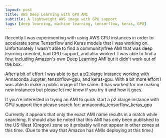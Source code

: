 ```yaml
---
layout: post
title: AWS Deep Learning with GPU AMI
subtitle: A lightweight AWS image with GPU support
tags: [deep learning, machine learning, tensorflow, keras, GPU]
---
```

Recently I was experimenting with using AWS GPU instances in order to accelerate some Tensorflow and Keras models that I was working on.  Unfortunately I wasn't able to find a community/free AMI that was deep learning oriented, had GPU support, and also worked. I was able to find a few, including Amazon's own Deep Learning AMI but it didn't work out of the box.

After a bit of effort I was able to get a p2.xlarge instance working with Annaconda Jupyter, tensorflow-gpu, and keras-gpu.  With a bit more effort I was able to make a public image of the same.  It has worked for me making new instances but please let me know if you try it and how it goes.

If you're interested in trying an AMI to quick start a p2.xlarge instance with GPU support then please search for: annaconda_tensorflow_keras_gpu

Currently it appears that only the exact AMI name results in a match while searching. It should also be noted that this AMI has only been published to the US-West (Oregon) zone so it probably will not appear in other zones at this time. (Due to the way that Amazon has AMIs deploying at this time.)
